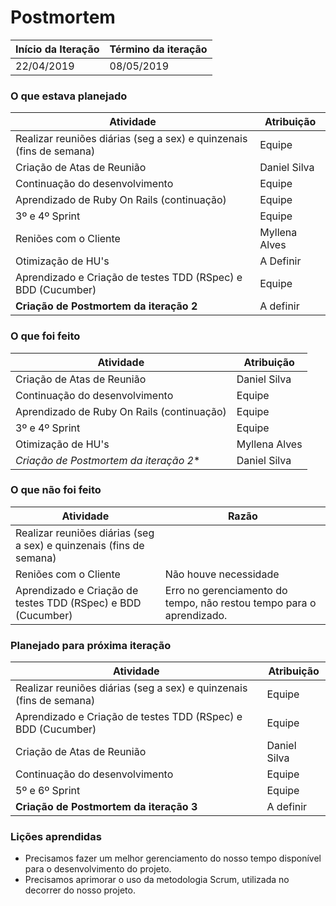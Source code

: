 # Postmortem

Início da Iteração | Término da iteração
------------------ | -------------------
22/04/2019         | 08/05/2019


### O que estava planejado
| Atividade                                                           | Atribuição           |
| ------------------------------------------------------------------- | -------------------- |
| Realizar reuniões diárias (seg a sex) e quinzenais (fins de semana) | Equipe               |
| Criação de Atas de Reunião                                          | Daniel Silva         |
| Continuação do desenvolvimento                                      | Equipe               |
| Aprendizado de Ruby On Rails (continuação)                          | Equipe               |
| 3º e 4º Sprint                                                      | Equipe               |
| Reniões com o Cliente                                               | Myllena Alves        |
| Otimização de HU's                                                  | A Definir            |
| Aprendizado e Criação de testes TDD (RSpec) e BDD (Cucumber)        | Equipe               |
| **Criação de Postmortem da iteração 2**                             | A definir            |


### O que foi feito
| Atividade                                                           | Atribuição           |
| ------------------------------------------------------------------- | -------------------- |
| Criação de Atas de Reunião                                          | Daniel Silva         |
| Continuação do desenvolvimento                                      | Equipe               |
| Aprendizado de Ruby On Rails (continuação)                          | Equipe               |
| 3º e 4º Sprint                                                      | Equipe               |
| Otimização de HU's                                                  | Myllena Alves        |
|*Criação de Postmortem da iteração 2**                               | Daniel Silva         |

### O que não foi feito
| Atividade                        | Razão                                                                      |
| -------------------------------- | -------------------------------------------------------------------------- |
| Realizar reuniões diárias (seg a sex) e quinzenais (fins de semana) |                |
| Reniões com o Cliente                                               | Não houve necessidade        |
| Aprendizado e Criação de testes TDD (RSpec) e BDD (Cucumber)        | Erro no gerenciamento do tempo, não restou tempo para o aprendizado.              |

### Planejado para próxima iteração
| Atividade                                                           | Atribuição           |
| ------------------------------------------------------------------- | -------------------- |
| Realizar reuniões diárias (seg a sex) e quinzenais (fins de semana) | Equipe               |
| Aprendizado e Criação de testes TDD (RSpec) e BDD (Cucumber)        | Equipe               |
| Criação de Atas de Reunião                                          | Daniel Silva         |
| Continuação do desenvolvimento                                      | Equipe               |
| 5º e 6º Sprint                                                      | Equipe               |
| **Criação de Postmortem da iteração 3**                             | A definir            |
### Lições aprendidas
* Precisamos fazer um melhor gerenciamento do nosso tempo disponível para o desenvolvimento do projeto.
* Precisamos aprimorar o uso da metodologia Scrum, utilizada no decorrer do nosso projeto.

